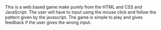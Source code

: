 This is a web based game make purely from the HTML and CSS and JavaScript.
The user will have to input using the mouse click and follow the pattern given by the 
javascript.
The game is simple to play and gives feedback if the user gives the wrong input.
